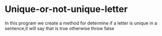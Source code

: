 # Unique-or-not-unique-letter
In this program we create a method for determine if a letter is unique in a sentence,it will say that is true otherwise throw false
 
